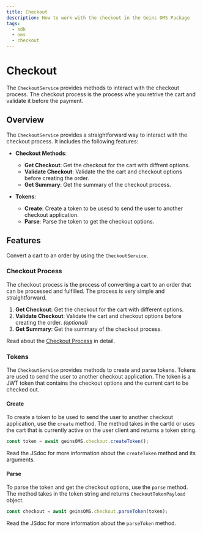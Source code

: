 ```yaml
---
title: Checkout
description: How to work with the checkout in the Geins OMS Package
tags:
  - sdk
  - oms
  - checkout
--- 
```


# Checkout

The `CheckoutService` provides methods to interact with the checkout process. The checkout process is the process whe you retrive the cart and validate it before the payment.

## Overview

The `CheckoutService` provides a straightforward way to interact with the checkout process. It includes the following features:

- **Checkout Methods**:

  - **Get Checkout**: Get the checkout for the cart with diffrent options.
  - **Validate Checkout**: Validate the the cart and checkout options before creating the order.
  - **Get Summary**: Get the summary of the checkout process.

- **Tokens**:
  - **Create**: Create a token to be usesd to send the user to another checkout application.
  - **Parse**: Parse the token to get the checkout options.

## Features

Convert a cart to an order by using the `CheckoutService`.

### Checkout Process

The checkout process is the process of converting a cart to an order that can be processed and fulfilled. The process is very simple and straightforward.

1. **Get Checkout**: Get the checkout for the cart with different options.
2. **Validate Checkout**: Validate the cart and checkout options before creating the order. _(optional)_
3. **Get Summary**: Get the summary of the checkout process.

Read about the [Checkout Process](/packages/oms/checkout/process) in detail.

### Tokens

The `CheckoutService` provides methods to create and parse tokens. Tokens are used to send the user to another checkout application. The token is a JWT token that contains the checkout options and the current cart to be checked out.

#### Create

To create a token to be used to send the user to another checkout application, use the `create` method. The method takes in the cartId or uses the cart that is currently active on the user client and returns a token string.

```typescript
const token = await geinsOMS.checkout.createToken();
```

Read the JSdoc for more information about the `createToken` method and its arguments.

#### Parse

To parse the token and get the checkout options, use the `parse` method. The method takes in the token string and returns `CheckoutTokenPayload` object.

```typescript
const checkout = await geinsOMS.checkout.parseToken(token);
```

Read the JSdoc for more information about the `parseToken` method.
